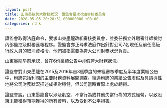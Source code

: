 ```yaml
---
layout: post
title: 山東墨龍誇大財務狀況　證監會要求改組審核委員會
date: 2020-05-05 20:28:51.000000000 +08:00
categories: rthk
---
```


證監會取得法庭命令，要求山東墨龍改組審核委員會，並委任獨立外聘審計師檢討內部監控及財務匯報程序。證監會亦正尋求法庭作出針對公司7名現任及前任高級行政人員的取消資格令，他們被指需要為誇大公司財務狀況負責。

山東墨龍早前承認，曾在6份業績公告中虛假誇大財務狀況。

證監會對山東墨龍在2015及2016年首3個季度的未經審核季度及半年度業績公告中，粉飾包括利潤的主要財務資料展開調查。經過粉飾的業績公告虛假及具誤導性地將公司財務狀況描述成相對穩健，但公司當時實際上處於虧損。

證監會說，山東墨龍曾以涉及虧空、不當行為或其他失當行為的方式經營，以致股東未能獲得預期獲得的所有資料，以及受到不公平損害。
